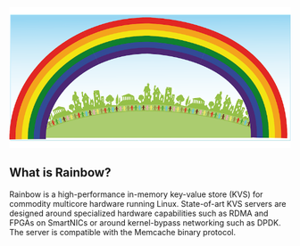 <img src="rainbow.png">

## What is Rainbow?

Rainbow is a high-performance in-memory key-value store (KVS) for commodity multicore hardware running Linux.
State-of-art KVS servers are designed around specialized hardware capabilities such as RDMA and FPGAs on SmartNICs or around kernel-bypass networking such as DPDK.
The server is compatible with the Memcache binary protocol.
